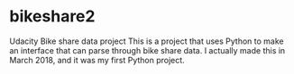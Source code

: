 # bikeshare2
Udacity Bike share data project
This is a project that uses Python to make an interface that can parse through bike share data. 
I actually made this in March 2018, and it was my first Python project.
